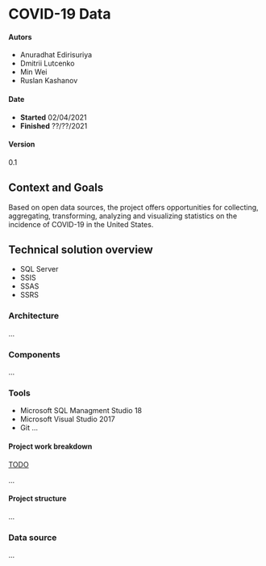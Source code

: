 # COVID-19 Data
#### Autors
- Anuradhat Edirisuriya
- Dmitrii Lutcenko  
- Min Wei        
- Ruslan Kashanov
#### Date
- **Started**   02/04/2021
- **Finished**  ??/??/2021
#### Version
0.1
## Context and Goals
Based on open data sources, the project offers opportunities for collecting, aggregating, transforming, analyzing and visualizing statistics on the incidence of COVID-19 in the United States.
## Technical solution overview
- SQL Server
- SSIS
- SSAS
- SSRS
### Architecture
...
### Components
...
### Tools
- Microsoft SQL Managment Studio 18 
- Microsoft Visual Studio 2017
- Git
...
#### Project work breakdown
[TODO](TODO.md)

...
#### Project structure
...
### Data source
...
